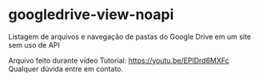 # googledrive-view-noapi
Listagem de arquivos e navegação de pastas do Google Drive em um site sem uso de API

Arquivo feito durante vídeo Tutorial: https://youtu.be/EPlDrd6MXFc
<br/>
Qualquer dúvida entre em contato.
